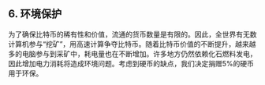 ## 6. 环境保护

为了确保比特币的稀有性和价值，流通的货币数量是有限的。因此，全世界有无数计算机参与“挖矿”，用高速计算争夺比特币。随着比特币价值的不断提升，越来越多的电脑参与到采矿中，耗电量也在不断增加。许多地方仍然依赖化石燃料发电，因此增加电力消耗将造成环境问题。考虑到硬币的缺点，我们决定捐赠5%的硬币用于环保。 
